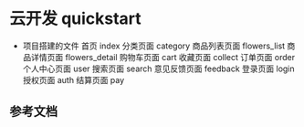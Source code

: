 # 云开发 quickstart
- 项目搭建的文件
首页  index
分类页面  category
商品列表页面  flowers_list
商品详情页面  flowers_detail
购物车页面  cart
收藏页面  collect
订单页面  order
个人中心页面  user
搜索页面  search
意见反馈页面  feedback
登录页面  login
授权页面  auth
结算页面  pay

## 参考文档
